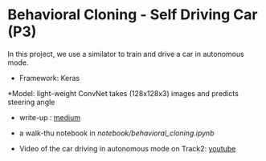 # Behavioral Cloning - Self Driving Car (P3)

In this project, we use a similator to train and drive a car in autonomous mode.

* Framework: Keras

*Model: light-weight ConvNet takes (128x128x3) images and predicts steering angle

* write-up : [medium](https://medium.com/@jmlbeaujour/self-driving-car-simulator-behavioral-cloning-p3-c9f4338c86b0#.chfh0tmg9)

* a walk-thu notebook in *notebook/behavioral_cloning.ipynb*

* Video of the car driving in autonomous mode on Track2: [youtube](https://www.youtube.com/watch?v=esVH7HmJVcg&t=67s)

